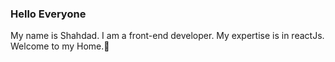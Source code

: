 ### Hello Everyone
My name is Shahdad. I am a front-end developer. My expertise is in reactJs. Welcome to my Home.🥂
